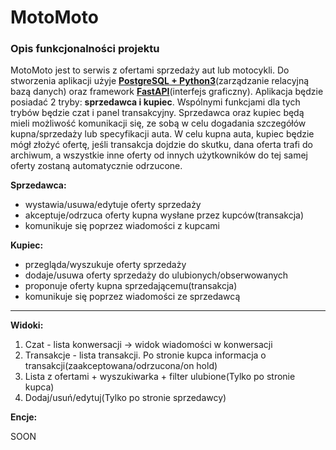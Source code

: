 # **MotoMoto**

### Opis funkcjonalności projektu



MotoMoto jest to serwis z ofertami sprzedaży aut lub motocykli. Do stworzenia aplikacji użyje [**PostgreSQL + Python3**](https://www.postgresql.org/)(zarządzanie relacyjną bazą danych) oraz framework [**FastAPI**](https://fastapi.tiangolo.com/)(interfejs graficzny). Aplikacja będzie posiadać 2 tryby: **sprzedawca i kupiec**. Wspólnymi funkcjami dla tych trybów będzie czat i panel transakcyjny. Sprzedawca oraz kupiec będą mieli możliwość komunikacji się, ze sobą w celu dogadania szczegółów kupna/sprzedaży lub specyfikacji auta. W celu kupna auta, kupiec będzie mógł złożyć ofertę, jeśli transakcja dojdzie do skutku, dana oferta trafi do archiwum, a wszystkie inne oferty od innych użytkowników do tej samej oferty zostaną automatycznie odrzucone.

**Sprzedawca:**

- wystawia/usuwa/edytuje oferty sprzedaży
- akceptuje/odrzuca oferty kupna wysłane przez kupców(transakcja)
- komunikuje się poprzez wiadomości z kupcami



**Kupiec:**

- przegląda/wyszukuje oferty sprzedaży
- dodaje/usuwa oferty sprzedaży do ulubionych/obserwowanych
- proponuje oferty kupna sprzedającemu(transakcja)
- komunikuje się poprzez wiadomości ze sprzedawcą

------

**Widoki:**

1. Czat - lista konwersacji -> widok wiadomości w konwersacji
2. Transakcje - lista transakcji. Po stronie kupca informacja o transakcji(zaakceptowana/odrzucona/on hold)
3. Lista z ofertami + wyszukiwarka + filter ulubione(Tylko po stronie kupca) 
4. Dodaj/usuń/edytuj(Tylko po stronie sprzedawcy)

**Encje:**

SOON
